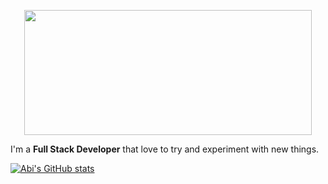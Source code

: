 <p align="center">
  <img src="https://github.com/elabi3/elabi3/blob/master/background.GIF" width="460" height="200" />
</p>

I'm a **Full Stack Developer** that love to try and experiment with new things.

[![Abi's GitHub stats](https://github-readme-stats.vercel.app/api?username=elabi3)](https://github.com/elabi3)
